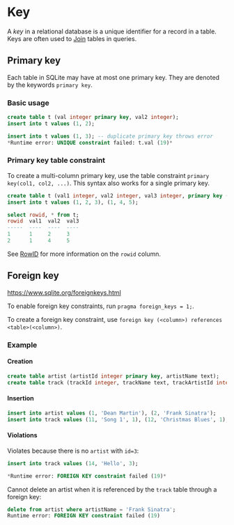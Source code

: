 # Key

A *key* in a relational database is a unique identifier for a record in a table. Keys are often used to [Join](Join.md) tables in queries.

## Primary key
Each table in SQLite may have at most one primary key. They are denoted by the keywords `primary key`.

### Basic usage
```sql
create table t (val integer primary key, val2 integer);
insert into t values (1, 2);

insert into t values (1, 3); -- duplicate primary key throws error
*Runtime error: UNIQUE constraint failed: t.val (19)*
```

### Primary key table constraint
To create a multi-column primary key, use the table constraint `primary key(col1, col2, ...)`. This syntax also works for a single primary key.

```sql
create table t (val1 integer, val2 integer, val3 integer, primary key (val1, val2));
insert into t values (1, 2, 3), (1, 4, 5);

select rowid, * from t;
rowid  val1  val2  val3
-----  ----  ----  ----
1      1     2     3
2      1     4     5
```

See [RowID](RowID.md) for more information on the `rowid` column.

## Foreign key

https://www.sqlite.org/foreignkeys.html

To enable foreign key constraints, run `pragma foreign_keys = 1;`.

To create a foreign key constraint, use `foreign key (<column>) references <table>(<column>)`.

### Example

#### Creation
```sql
create table artist (artistId integer primary key, artistName text);
create table track (trackId integer, trackName text, trackArtistId integer, foreign key (trackArtistId) references artist(artistId));
```

#### Insertion
```sql
insert into artist values (1, 'Dean Martin'), (2, 'Frank Sinatra');
insert into track values (11, 'Song 1', 1), (12, 'Christmas Blues', 1), (13, 'My Way', 2);
```

#### Violations

Violates because there is no `artist` with `id=3`:
```sql
insert into track values (14, 'Hello', 3);

*Runtime error: FOREIGN KEY constraint failed (19)*
```

Cannot delete an artist when it is referenced by the `track` table through a foreign key:
```sql
delete from artist where artistName = 'Frank Sinatra';
Runtime error: FOREIGN KEY constraint failed (19)
```

